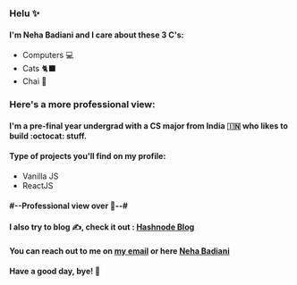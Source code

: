 ### Helu ✨
#### I'm Neha Badiani and I care about these 3 C's:
* Computers 💻
* Cats 🐈‍⬛
* Chai 🍵

### Here's a more professional view:
#### I'm a pre-final year undergrad with a CS major from India 🇮🇳 who likes to build :octocat: stuff.
#### Type of projects you'll find on my profile:
* Vanilla JS 
* ReactJS 
#### #--Professional view over 🌝--#

#### I also try to blog ✍️, check it out : [Hashnode Blog](https://nehabadiani.hashnode.dev/)

#### You can reach out to me on [my email](mailto:nehabadiani60@gmail.com) or here [Neha Badiani](linktr.ee/nehabadiani)

#### Have a good day, bye! 👋

